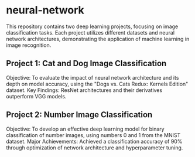 # neural-network
This repository contains two deep learning projects, focusing on image classification tasks. Each project utilizes different datasets and neural network architectures, demonstrating the application of machine learning in image recognition.

## Project 1: Cat and Dog Image Classification
Objective: To evaluate the impact of neural network architecture and its depth on model accuracy, using the "Dogs vs. Cats Redux: Kernels Edition" dataset.
Key Findings: ResNet architectures and their derivatives outperform VGG models.

## Project 2: Number Image Classification
Objective: To develop an effective deep learning model for binary classification of number images, using numbers 0 and 1 from the MNIST dataset.
Major Achievements: Achieved a classification accuracy of 90% through optimization of network architecture and hyperparameter tuning.
